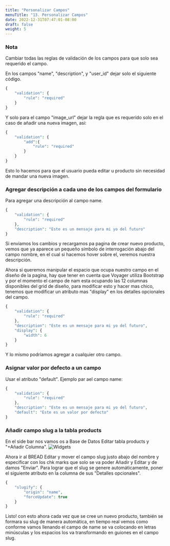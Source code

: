 ```yaml
---
title: "Personalizar Campos"
menuTitle: "13. Personalizar Campos"
date: 2022-12-31T07:47:01-08:00
draft: false
weight: 5
---
```


### Nota
Cambiar todas las reglas de validación de los campos para que solo sea requerido el campo.

En los campos "name", "description", y "user_id" dejar solo el siguiente código.
```php
{
    "validation": {
        "rule": "required"
    }
} 
```

Y solo para el campo "image_url" dejar la regla que es requerido solo en el caso de añadir una nueva imagen, asi:
```php
{
    "validation": {
        "add":{
            "rule": "required"
        }
    }
}
```
Esto lo hacemos para que el usuario pueda editar u producto sin necesidad de mandar una nueva imagen. 

### Agregar descripción a cada uno de los campos del formulario
Para agregar una descripción al campo name.
```php
{
    "validation": {
        "rule": "required"
    },
    "description": "Este es un mensaje para mi yo del futuro"
} 
```
Si enviamos los cambios y recargamos pa pagina de crear nuevo producto, vemos que ya aparece un pequeño símbolo de interrogación abajo del campo nombre, en el cual si hacemos hover sobre el, veremos nuestra descripción.

Ahora si queremos manipular el espacio que ocupa nuestro campo en el diseño de la pagina, hay que tener en cuenta que Voyager utiliza Bootstrap y por el momento el campo de nam esta ocupando las 12 columnas disponibles del grid de diseño, para modificar esto y hacer mas chico, tenemos que modificar un atributo mas "display" en los detalles opcionales del campo.
```php
{
    "validation": {
        "rule": "required"
    },
    "description": "Este es un mensaje para mi yo del futuro",
    "display": {
        "width": 6
    }
} 
```
Y lo mismo podríamos agregar a cualquier otro campo.

### Asignar valor por defecto a un campo
Usar el atributo "default".
Ejemplo par ael campo name:
```php
{
    "validation": {
        "rule": "required"
    },
    "description": "Este es un mensaje para mi yo del futuro",
    "default": "Este es un valor por defecto"
} 
```

### Añadir campo slug a la tabla products
En el side bar nos vamos os a Base de Datos Editar tabla products y "+Añadir Columna".
![Widgets](/Voyager/añadir-campo-slug.png)

Ahora ir al BREAD Editar y mover el campo slug justo abajo del nombre y especificar con los chk marks que solo se va poder Añadir y Editar y de damos "Enviar".
Para lograr que el slug se genere automáticamente, poner el siguiente atributo en la columna de sus "Detalles opcionales".
```php
{
    "slugify": {
        "origin": "name",
        "forceUpdate": true
    }
}
```    
Listo!
con esto ahora cada vez que se cree un nuevo producto, también se formara su slug de manera automática, en tiempo real vemos como conforme vamos llenando el campo de name se va colocando en letras minúsculas y los espacios los va transformando en guiones en el campo slug.
